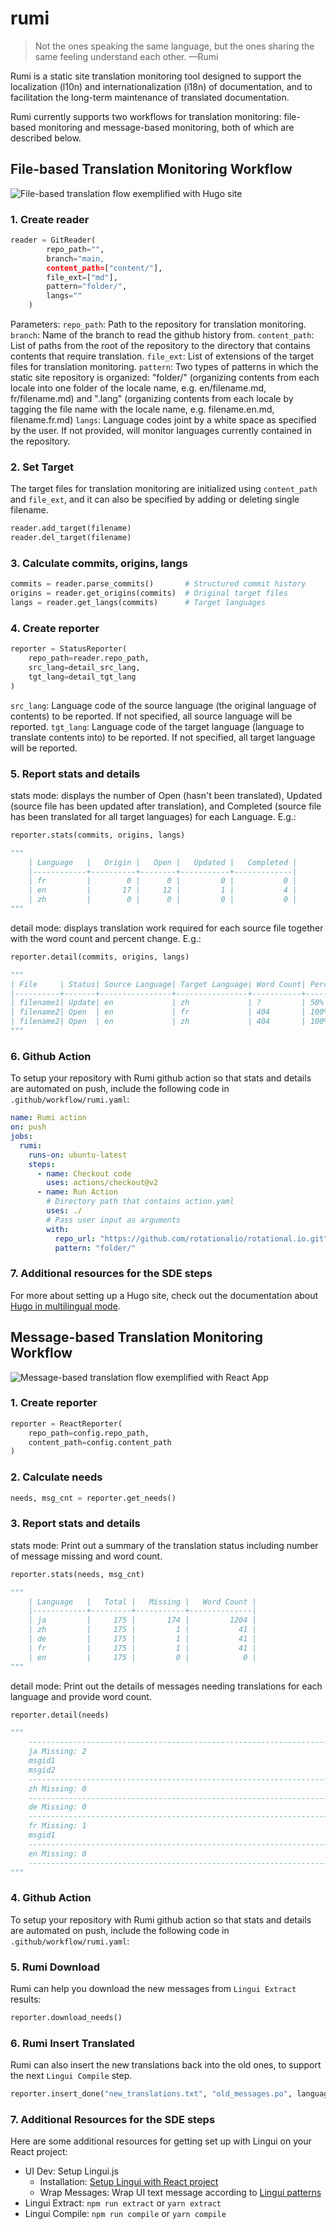# rumi

> Not the ones speaking the same language, but the ones sharing the same feeling understand each other.   &mdash;Rumi

Rumi is a static site translation monitoring tool designed to support the localization (l10n) and internationalization (i18n) of documentation, and to facilitation the long-term maintenance of translated documentation.

Rumi currently supports two workflows for translation monitoring: file-based monitoring and message-based monitoring, both of which are described below.

## File-based Translation Monitoring Workflow

![File-based translation flow exemplified with Hugo site](/fixtures/hugo-flow.png)

### 1. Create reader

```python
reader = GitReader(
        repo_path="",
        branch="main,
        content_path=["content/"],
        file_ext=["md"],
        pattern="folder/",
        langs=""
    )
```

Parameters:
`repo_path`: Path to the repository for translation monitoring.
`branch`: Name of the branch to read the github history from.
`content_path`: List of paths from the root of the repository to the directory that contains contents that require translation.
`file_ext`: List of extensions of the target files for translation monitoring.
`pattern`: Two types of patterns in which the static site repository is organized: "folder/" (organizing contents from each locale into one folder of the locale name, e.g. en/filename.md, fr/filename.md) and ".lang" (organizing contents from each locale by tagging the file name with the locale name, e.g. filename.en.md, filename.fr.md)
`langs`: Language codes joint by a white space as specified by the user. If not provided, will monitor languages currently contained in the repository.

### 2. Set Target

The target files for translation monitoring are initialized using `content_path` and `file_ext`, and it can also be specified by adding or deleting single filename.

```python
reader.add_target(filename)
reader.del_target(filename)
```

### 3. Calculate commits, origins, langs

```python
commits = reader.parse_commits()       # Structured commit history
origins = reader.get_origins(commits)  # Original target files
langs = reader.get_langs(commits)      # Target languages
```

### 4. Create reporter

```python
reporter = StatusReporter(
    repo_path=reader.repo_path,
    src_lang=detail_src_lang,
    tgt_lang=detail_tgt_lang
)
```

`src_lang`: Language code of the source language (the original language of contents) to be reported. If not specified, all source language will be reported.
`tgt_lang`: Language code of the target language (language to translate contents
into) to be reported. If not specified, all target language will be reported.

### 5. Report stats and details

stats mode: displays the number of Open (hasn't been translated), Updated (source file has been updated after translation), and Completed (source file has been translated for all target languages) for each Language. E.g.:

```python
reporter.stats(commits, origins, langs)

"""
    | Language   |   Origin |   Open |   Updated |   Completed |
    |------------+----------+--------+-----------+-------------|
    | fr         |        0 |      0 |         0 |           0 |
    | en         |       17 |     12 |         1 |           4 |
    | zh         |        0 |      0 |         0 |           0 |
"""
```

detail mode: displays translation work required for each source file together with the word count and percent change. E.g.:

```python
reporter.detail(commits, origins, langs)

"""
| File     | Status| Source Language| Target Language| Word Count| Percent Change|
|----------+-------+----------------+----------------+-----------+---------------|
| filename1| Update| en             | zh             | ?         | 50%           |
| filename2| Open  | en             | fr             | 404       | 100%          |
| filename2| Open  | en             | zh             | 404       | 100%          |
"""
```

### 6. Github Action

To setup your repository with Rumi github action so that stats and details are automated on push, include the following code in `.github/workflow/rumi.yaml`:

<!-- will be finalized after publishing this action. -->
```yaml
name: Rumi action
on: push
jobs:
  rumi:
    runs-on: ubuntu-latest
    steps:
      - name: Checkout code
        uses: actions/checkout@v2
      - name: Run Action
        # Directory path that contains action.yaml
        uses: ./
        # Pass user input as arguments
        with:
          repo_url: "https://github.com/rotationalio/rotational.io.git"
          pattern: "folder/"
```

### 7. Additional resources for the SDE steps

For more about setting up a Hugo site, check out the documentation about [Hugo in multilingual mode](https://gohugo.io/content-management/multilingual/).


## Message-based Translation Monitoring Workflow

![Message-based translation flow exemplified with React App](/fixtures/react-flow.png)

<!-- need updates after refactoring reporter for unified data structure -->
### 1. Create reporter

```python
reporter = ReactReporter(
    repo_path=config.repo_path,
    content_path=config.content_path
)
```

### 2. Calculate needs

```python
needs, msg_cnt = reporter.get_needs()
```

### 3. Report stats and details

stats mode: Print out a summary of the translation status including number of message missing and word count.
```python
reporter.stats(needs, msg_cnt)

"""
    | Language   |   Total |   Missing |   Word Count |
    |------------+---------+-----------+--------------|
    | ja         |     175 |       174 |         1204 |
    | zh         |     175 |         1 |           41 |
    | de         |     175 |         1 |           41 |
    | fr         |     175 |         1 |           41 |
    | en         |     175 |         0 |            0 |
"""
```

detail mode: Print out the details of messages needing translations for each language
and provide word count.

```python
reporter.detail(needs)

"""
    ----------------------------------------------------------------------
    ja Missing: 2
    msgid1
    msgid2
    ----------------------------------------------------------------------
    zh Missing: 0
    ----------------------------------------------------------------------
    de Missing: 0
    ----------------------------------------------------------------------
    fr Missing: 1
    msgid1
    ----------------------------------------------------------------------
    en Missing: 0
    ----------------------------------------------------------------------
"""
```

### 4. Github Action

To setup your repository with Rumi github action so that stats and details are automated on push, include the following code in `.github/workflow/rumi.yaml`:

<!-- will be added after publishing this action. -->

### 5. Rumi Download

Rumi can help you download the new messages from `Lingui Extract` results:

```python
reporter.download_needs()
```

### 6. Rumi Insert Translated

Rumi can also insert the new translations back into the old ones, to support the next `Lingui Compile` step.

```python
reporter.insert_done("new_translations.txt", "old_messages.po", language_code)

```

### 7. Additional Resources for the SDE steps

Here are some additional resources for getting set up with Lingui on your React project:
  - UI Dev: Setup Lingui.js
    - Installation: [Setup Lingui with React project](https://lingui.js.org/tutorials/setup-react.html)
    - Wrap Messages: Wrap UI text message according to [Lingui patterns](https://lingui.js.org/tutorials/react-patterns.html)
  - Lingui Extract: `npm run extract` or `yarn extract`
  - Lingui Compile: `npm run compile` or `yarn compile`
